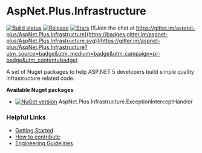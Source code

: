 # AspNet.Plus.Infrastructure

[![Build status](https://ci.appveyor.com/api/projects/status/epfbjp9pbsh7gaa7?svg=true)](https://ci.appveyor.com/project/codematrix/aspnet-plus-infrastructure) 
[![Release](https://img.shields.io/github/release/aspnet-plus/AspNet.Plus.Infrastructure.svg)](https://github.com/aspnet-plus/AspNet.Plus.Infrastructure/releases/latest)
[![Stars](https://img.shields.io/github/stars/aspnet-plus/AspNet.Plus.Infrastructure.svg)](https://github.com/aspnet-plus/AspNet.Plus.Infrastructure/stargazers)
[![Join the chat at https://gitter.im/aspnet-plus/AspNet.Plus.Infrastructure](https://badges.gitter.im/aspnet-plus/AspNet.Plus.Infrastructure.svg)](https://gitter.im/aspnet-plus/AspNet.Plus.Infrastructure?utm_source=badge&utm_medium=badge&utm_campaign=pr-badge&utm_content=badge)

A set of Nuget packages to help ASP.NET 5 developers build simple quality infrastructure related code.

**Available Nuget packages**

* [![NuGet version](http://img.shields.io/nuget/v/AspNet.Plus.Infrastructure.ExceptionInterceptHandler.svg?style=flat)](https://www.nuget.org/packages/AspNet.Plus.Infrastructure.ExceptionInterceptHandler/)  AspNet.Plus.Infrastructure.ExceptionInterceptHandler


### Helpful Links

* [Getting Started](https://github.com/aspnet-plus/Home/blob/master/README.md)
* [How to contribute](https://github.com/aspnet-plus/Home/blob/master/CONTRIBUTING.md)
* [Engineering Guidelines](https://github.com/aspnet-plus/Home/wiki/Engineering-guidelines)
 
